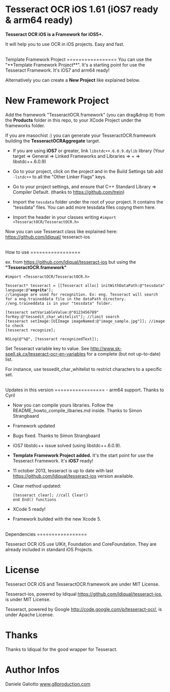 Tesseract OCR iOS 1.61 (iOS7 ready & arm64 ready)
=================

**Tesseract OCR iOS is a Framework for iOS5+.**

It will help you to use OCR in iOS projects. Easy and fast.

<br/>
Template Framework Project
=================
You can use the "**Template Framework Project**". It's a starting point for use the Tesseract Framework. It's iOS7 and arm64 ready!

Alternatively you can create a **New Project** like explained below.

New Framework Project
=================

Add the framework "TesseractOCR.framework" (you can drag&drop it) from the **Products** folder in this repo, to your XCode Project under the frameworks folder.

If you are masochist :) you can generate your TesseractOCR.framework building the **TesseractOCRAggregate** target. 

- If you are using **iOS7** or greater, link <code>libstdc++.6.0.9.dylib</code> library (Your target => General => Linked Frameworks and Libraries => + => libstdc++.6.0.9)

- Go to your project, click on the project and in the Build Settings tab add <code>-lstdc++</code> to all the "Other Linker Flags" keys.

- Go to your project settings, and ensure that C++ Standard Library => Compiler Default. (thanks to https://github.com/trein)

- Import the <code>tessdata</code> folder under the root of your project. It contains the "tessdata" files. You can add more tessdata files copyng them here.

- Import the header in your classes writing <code>#import &lt;TesseractOCR/TesseractOCR.h&gt;</code>

Now you can use Tesseract class like explained here: https://github.com/ldiqual/
tesseract-ios

<br/>
How to use
=================

ex. from https://github.com/ldiqual/tesseract-ios but using the **"TesseractOCR.framework"**
<pre><code>#import &lt;TesseractOCR/TesseractOCR.h&gt;

Tesseract* tesseract = [[Tesseract alloc] initWithDataPath:@"tessdata" language:@"<strong>eng+ita</strong>"];
//language are used for recognition. Ex: eng. Tesseract will search for a eng.traineddata file in the dataPath directory. 
//eng.traineddata is in your "tessdata" folder.

[tesseract setVariableValue:@"0123456789" forKey:@"tessedit_char_whitelist"]; //limit search
[tesseract setImage:[UIImage imageNamed:@"image_sample.jpg"]]; //image to check
[tesseract recognize];

NSLog(@"%@", [tesseract recognizedText]);
</code></pre>


Set Tesseract variable key to value. See http://www.sk-spell.sk.cx/tesseract-ocr-en-variables for a complete (but not up-to-date) list.

For instance, use tessedit_char_whitelist to restrict characters to a specific set.

<br/>
Updates in this version 
=================
- arm64 support. Thanks to Cyril

- Now you can compile yours libraries. Follow the README_howto_compile_libaries.md inside. Thanks to Simon Strangbaard

- Framework updated

- Bugs fixed. Thanks to Simon Strangbaard

- iOS7 libstdc++ issue solved (using libstdc++.6.0.9). 

- **Template Framework Project added.** It's the start point for use the Tesseract Framework. It's **iOS7** ready!

- 11 october 2013, tesseract is up to date with last https://github.com/ldiqual/tesseract-ios version available.

- Clear method updated:<pre><code>[tesseract clear]; //call Clear() end End() functions</code></pre>

- XCode 5 ready!

- Framework builded with the new Xcode 5.


<br/>
Dependencies
=================

Tesseract OCR iOS use UIKit, Foundation and CoreFoundation. They are already included in standard iOS Projects.

License
=================

Tesseract OCR iOS and TesseractOCR.framework are under MIT License.

Tesseract-ios, powered by ldiqual https://github.com/ldiqual/tesseract-ios, is under MIT License.

Tesseract, powered by Google http://code.google.com/p/tesseract-ocr/, is under Apache License.

Thanks
=================

Thanks to ldiqual for the good wrapper for Tesseract.

Author Infos
=================

Daniele Galiotto www.g8production.com

